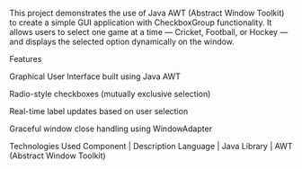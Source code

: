 This project demonstrates the use of Java AWT (Abstract Window Toolkit) to create a simple GUI application with CheckboxGroup functionality.
It allows users to select one game at a time — Cricket, Football, or Hockey — and displays the selected option dynamically on the window.

Features

Graphical User Interface built using Java AWT

Radio-style checkboxes (mutually exclusive selection)

Real-time label updates based on user selection

Graceful window close handling using WindowAdapter

Technologies Used
Component	       |   Description
Language	       |   Java
Library	         |   AWT (Abstract Window Toolkit)
